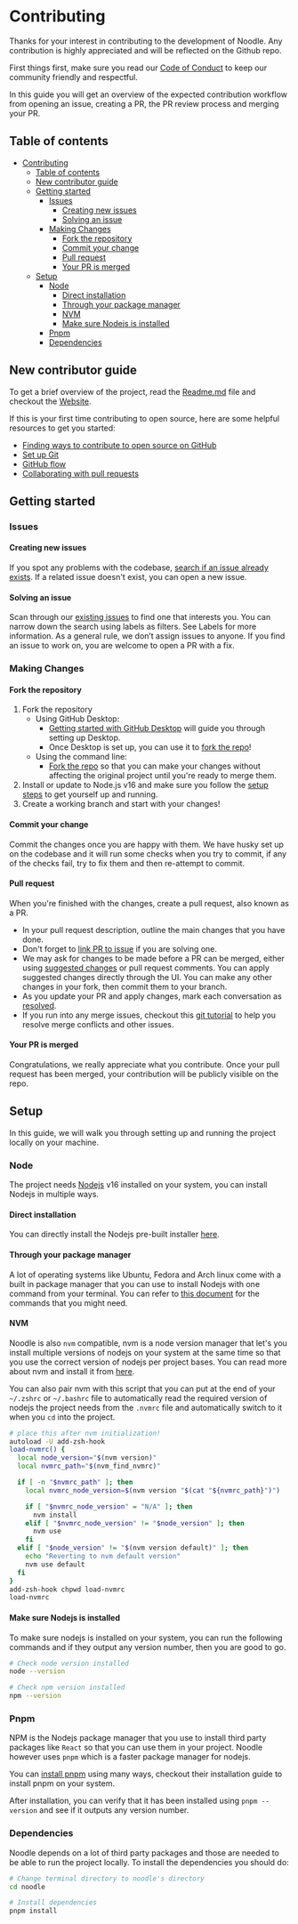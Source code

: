 # Contributing

Thanks for your interest in contributing to the development of Noodle. Any contribution is highly appreciated and will be reflected on the Github repo.

First things first, make sure you read our [Code of Conduct](https://github.com/ixahmedxi/noodle/blob/main/CODE-OF-CONDUCT.md) to keep our community friendly and respectful.

In this guide you will get an overview of the expected contribution workflow from opening an issue, creating a PR, the PR review process and merging your PR.

## Table of contents

<!-- toc -->

- [Contributing](#contributing)
  - [Table of contents](#table-of-contents)
  - [New contributor guide](#new-contributor-guide)
  - [Getting started](#getting-started)
    - [Issues](#issues)
      - [Creating new issues](#creating-new-issues)
      - [Solving an issue](#solving-an-issue)
    - [Making Changes](#making-changes)
      - [Fork the repository](#fork-the-repository)
      - [Commit your change](#commit-your-change)
      - [Pull request](#pull-request)
      - [Your PR is merged](#your-pr-is-merged)
  - [Setup](#setup)
    - [Node](#node)
      - [Direct installation](#direct-installation)
      - [Through your package manager](#through-your-package-manager)
      - [NVM](#nvm)
      - [Make sure Nodejs is installed](#make-sure-nodejs-is-installed)
    - [Pnpm](#pnpm)
    - [Dependencies](#dependencies)

<!-- tocstop -->

## New contributor guide

To get a brief overview of the project, read the [Readme.md](https://github.com/ixahmedxi/noodle/blob/main/README.md) file and checkout the [Website](https://noodle.run).

If this is your first time contributing to open source, here are some helpful resources to get you started:

- [Finding ways to contribute to open source on GitHub](https://docs.github.com/en/get-started/exploring-projects-on-github/finding-ways-to-contribute-to-open-source-on-github)
- [Set up Git](https://docs.github.com/en/get-started/quickstart/set-up-git)
- [GitHub flow](https://docs.github.com/en/get-started/quickstart/github-flow)
- [Collaborating with pull requests](https://docs.github.com/en/github/collaborating-with-pull-requests)

## Getting started

### Issues

#### Creating new issues

If you spot any problems with the codebase, [search if an issue already exists](https://docs.github.com/en/github/searching-for-information-on-github/searching-on-github/searching-issues-and-pull-requests#search-by-the-title-body-or-comments). If a related issue doesn't exist, you can open a new issue.

#### Solving an issue

Scan through our [existing issues](https://github.com/ixahmedxi/noodle/issues?q=is%3Aissue+is%3Aopen+sort%3Aupdated-desc) to find one that interests you. You can narrow down the search using labels as filters. See Labels for more information. As a general rule, we don’t assign issues to anyone. If you find an issue to work on, you are welcome to open a PR with a fix.

### Making Changes

#### Fork the repository

1. Fork the repository
   - Using GitHub Desktop:
     - [Getting started with GitHub Desktop](https://docs.github.com/en/desktop/installing-and-configuring-github-desktop/getting-started-with-github-desktop) will guide you through setting up Desktop.
     - Once Desktop is set up, you can use it to [fork the repo](https://docs.github.com/en/desktop/contributing-and-collaborating-using-github-desktop/cloning-and-forking-repositories-from-github-desktop)!
   - Using the command line:
     - [Fork the repo](https://docs.github.com/en/github/getting-started-with-github/fork-a-repo#fork-an-example-repository) so that you can make your changes without affecting the original project until you're ready to merge them.
2. Install or update to Node.js v16 and make sure you follow the [setup steps](#setup) to get yourself up and running.
3. Create a working branch and start with your changes!

#### Commit your change

Commit the changes once you are happy with them. We have husky set up on the codebase and it will run some checks when you try to commit, if any of the checks fail, try to fix them and then re-attempt to commit.

#### Pull request

When you're finished with the changes, create a pull request, also known as a PR.

- In your pull request description, outline the main changes that you have done.
- Don't forget to [link PR to issue](https://docs.github.com/en/issues/tracking-your-work-with-issues/linking-a-pull-request-to-an-issue) if you are solving one.
- We may ask for changes to be made before a PR can be merged, either using [suggested changes](https://docs.github.com/en/github/collaborating-with-issues-and-pull-requests/incorporating-feedback-in-your-pull-request) or pull request comments. You can apply suggested changes directly through the UI. You can make any other changes in your fork, then commit them to your branch.
- As you update your PR and apply changes, mark each conversation as [resolved](https://docs.github.com/en/github/collaborating-with-issues-and-pull-requests/commenting-on-a-pull-request#resolving-conversations).
- If you run into any merge issues, checkout this [git tutorial](https://github.com/skills/resolve-merge-conflicts) to help you resolve merge conflicts and other issues.

#### Your PR is merged

Congratulations, we really appreciate what you contribute. Once your pull request has been merged, your contribution will be publicly visible on the repo.

## Setup

In this guide, we will walk you through setting up and running the project locally on your machine.

### Node

The project needs [Nodejs](https://nodejs.org) v16 installed on your system, you can install Nodejs in multiple ways.

#### Direct installation

You can directly install the Nodejs pre-built installer [here](https://nodejs.org/en/download/).

#### Through your package manager

A lot of operating systems like Ubuntu, Fedora and Arch linux come with a built in package manager that you can use to install Nodejs with one command from your terminal. You can refer to [this document](https://nodejs.org/en/download/package-manager/) for the commands that you might need.

#### NVM

Noodle is also `nvm` compatible, nvm is a node version manager that let's you install multiple versions of nodejs on your system at the same time so that you use the correct version of nodejs per project bases. You can read more about nvm and install it from [here](https://github.com/nvm-sh/nvm).

You can also pair nvm with this script that you can put at the end of your `~/.zshrc` or `~/.bashrc` file to automatically read the required version of nodejs the project needs from the `.nvmrc` file and automatically switch to it when you `cd` into the project.

```bash
# place this after nvm initialization!
autoload -U add-zsh-hook
load-nvmrc() {
  local node_version="$(nvm version)"
  local nvmrc_path="$(nvm_find_nvmrc)"

  if [ -n "$nvmrc_path" ]; then
    local nvmrc_node_version=$(nvm version "$(cat "${nvmrc_path}")")

    if [ "$nvmrc_node_version" = "N/A" ]; then
      nvm install
    elif [ "$nvmrc_node_version" != "$node_version" ]; then
      nvm use
    fi
  elif [ "$node_version" != "$(nvm version default)" ]; then
    echo "Reverting to nvm default version"
    nvm use default
  fi
}
add-zsh-hook chpwd load-nvmrc
load-nvmrc
```

#### Make sure Nodejs is installed

To make sure nodejs is installed on your system, you can run the following commands and if they output any version number, then you are good to go.

```bash
# Check node version installed
node --version

# Check npm version installed
npm --version
```

### Pnpm

NPM is the Nodejs package manager that you use to install third party packages like `React` so that you can use them in your project. Noodle however uses `pnpm` which is a faster package manager for nodejs.

You can [install pnpm](https://pnpm.io/installation) using many ways, checkout their installation guide to install pnpm on your system.

After installation, you can verify that it has been installed using `pnpm --version` and see if it outputs any version number.

### Dependencies

Noodle depends on a lot of third party packages and those are needed to be able to run the project locally. To install the dependencies you should do:

```bash
# Change terminal directory to noodle's directory
cd noodle

# Install dependencies
pnpm install
```
